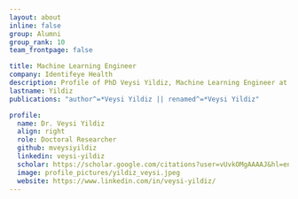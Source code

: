```yaml
---
layout: about
inline: false
group: Alumni
group_rank: 10
team_frontpage: false

title: Machine Learning Engineer
company: Identifeye Health
description: Profile of PhD Veysi Yildiz, Machine Learning Engineer at Identifeye Health.
lastname: Yildiz
publications: "author^=*Veysi Yildiz || renamed^=*Veysi Yildiz"

profile:
  name: Dr. Veysi Yildiz
  align: right
  role: Doctoral Researcher
  github: mveysiyildiz
  linkedin: veysi-yildiz
  scholar: https://scholar.google.com/citations?user=vUvkOMgAAAAJ&hl=en
  image: profile_pictures/yildiz_veysi.jpeg
  website: https://www.linkedin.com/in/veysi-yildiz/
---
```

